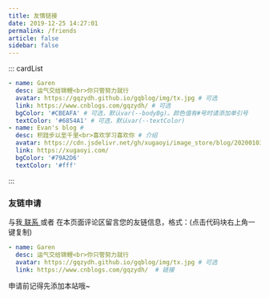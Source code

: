 ```yaml
---
title: 友情链接
date: 2019-12-25 14:27:01
permalink: /friends
article: false
sidebar: false
---
```


<!-- 
普通卡片列表容器，可用于友情链接、项目推荐、古诗词展示等。
cardList 后面可跟随一个数字表示每行最多显示多少个，选值范围1~4，默认3。在小屏时会根据屏幕宽度减少每行显示数量。
-->
::: cardList
```yaml
- name: Garen
  desc: 运气交给锦鲤<br>你只管努力就行
  avatar: https://gqzydh.github.io/gqblog/img/tx.jpg # 可选
  link: https://www.cnblogs.com/gqzydh/ # 可选
  bgColor: '#CBEAFA' # 可选，默认var(--bodyBg)。颜色值有#号时请添加单引号
  textColor: '#6854A1' # 可选，默认var(--textColor)
- name: Evan's blog # 
  desc: 积跬步以至千里<br>喜欢学习喜欢你 # 介绍
  avatar: https://cdn.jsdelivr.net/gh/xugaoyi/image_store/blog/20200103123203.jpg # 头像
  link: https://xugaoyi.com/
  bgColor: '#79A2D6'
  textColor: '#fff'
```
:::

<!--[![Anurag's github stats](https://github-readme-stats.vercel.app/api?username=gqzydh)](https://github.com/anuraghazra/github-readme-stats)

![Anurag's github stats](https://github-readme-stats.vercel.app/api?username=gqzydh&show_icons=true)

![Anurag's github stats](https://github-readme-stats.vercel.app/api?username=gqzydh&hide=["contribs","prs"])
-->


### 友链申请

与我[ 联系 ](/about/#联系)或者 在本页面评论区留言您的友链信息，格式：(点击代码块右上角一键复制)


```yaml
- name: Garen
  desc: 运气交给锦鲤<br>你只管努力就行
  avatar: https://gqzydh.github.io/gqblog/img/tx.jpg # 可选
  link: https://www.cnblogs.com/gqzydh/  # 链接
```

申请前记得先添加本站哦~ 
